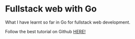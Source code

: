Fullstack web with Go
=====

What I have learnt so far in Go for fullstack web development.

Follow the best tutorial on Github [HERE!](https://github.com/astaxie/build-web-application-with-golang)
